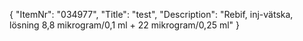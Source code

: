 {
  "ItemNr": "034977",
  "Title": "test",
  "Description": "Rebif, inj-vätska, lösning 8,8 mikrogram/0,1 ml + 22 mikrogram/0,25 ml"
}